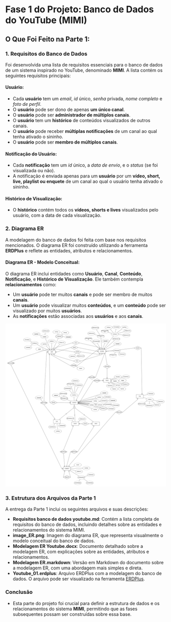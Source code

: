 
# Fase 1 do Projeto: Banco de Dados do YouTube (MIMI)

## O Que Foi Feito na Parte 1:

### 1. Requisitos do Banco de Dados
Foi desenvolvida uma lista de requisitos essenciais para o banco de dados de um sistema inspirado no YouTube, denominado **MIMI**. A lista contém os seguintes requisitos principais:

#### **Usuário**:
- Cada **usuário** tem um *email*, *id* único, *senha* privada, *nome completo* e *foto de perfil*.
- O **usuário** pode ser dono de apenas **um único canal**.
- O **usuário** pode ser **administrador de múltiplos canais**.
- O **usuário** tem um **histórico** de conteúdos visualizados de outros canais.
- O **usuário** pode receber **múltiplas notificações** de um canal ao qual tenha ativado o sininho.
- O **usuário** pode ser **membro de múltiplos canais**.

#### **Notificação do Usuário**:
- Cada **notificação** tem um *id* único, a *data de envio*, e o *status* (se foi visualizada ou não).
- A notificação é enviada apenas para um **usuário** por um **vídeo, short, live, playlist ou enquete** de um canal ao qual o usuário tenha ativado o sininho.

#### **Histórico de Visualização**:
- O **histórico** contém todos os **vídeos, shorts e lives** visualizados pelo usuário, com a data de cada visualização.

### 2. Diagrama ER
A modelagem do banco de dados foi feita com base nos requisitos mencionados. O diagrama ER foi construído utilizando a ferramenta **ERDPlus** e reflete as entidades, atributos e relacionamentos.

#### **Diagrama ER - Modelo Conceitual**:
O diagrama ER inclui entidades como **Usuário**, **Canal**, **Conteúdo**, **Notificação**, e **Histórico de Visualização**. Ele também contempla **relacionamentos** como:
- Um **usuário** pode ter muitos **canais** e pode ser membro de muitos **canais**.
- Um **usuário** pode visualizar muitos **conteúdos**, e um **conteúdo** pode ser visualizado por muitos **usuários**.
- As **notificações** estão associadas aos **usuários** e aos **canais**.

![Modelo ER](image_ER.png)

### 3. Estrutura dos Arquivos da Parte 1
A entrega da Parte 1 inclui os seguintes arquivos e suas descrições:

- **Requisitos banco de dados youtube.md**: Contém a lista completa de requisitos do banco de dados, incluindo detalhes sobre as entidades e relacionamentos do sistema MIMI.
- **image_ER.png**: Imagem do diagrama ER, que representa visualmente o modelo conceitual do banco de dados.
- **Modelagem ER Youtube.docx**: Documento detalhado sobre a modelagem ER, com explicações sobre as entidades, atributos e relacionamentos.
- **Modelagem ER.markdown**: Versão em Markdown do documento sobre a modelagem ER, com uma abordagem mais simples e direta.
- **Youtube_01.erdplus**: Arquivo ERDPlus com a modelagem do banco de dados. O arquivo pode ser visualizado na ferramenta [ERDPlus](https://erdplus.com).

### Conclusão
- Esta parte do projeto foi crucial para definir a estrutura de dados e os relacionamentos do sistema **MIMI**, permitindo que as fases subsequentes possam ser construídas sobre essa base.

